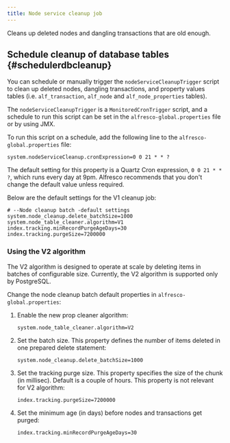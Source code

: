 ```yaml
---
title: Node service cleanup job
---
```


Cleans up deleted nodes and dangling transactions that are old enough.

## Schedule cleanup of database tables {#schedulerdbcleanup}
You can schedule or manually trigger the `nodeServiceCleanupTrigger` script to clean up deleted nodes, dangling 
transactions, and property values tables (i.e. `alf_transaction`, `alf_node` and `alf_node_properties` tables).

The `nodeServiceCleanupTrigger` is a `MonitoredCronTrigger` script, and a schedule to run this script can be set in the 
`alfresco-global.properties` file or by using JMX.

To run this script on a schedule, add the following line to the `alfresco-global.properties` file:

```text
system.nodeServiceCleanup.cronExpression=0 0 21 * * ?
```

The default setting for this property is a Quartz Cron expression, `0 0 21 * * ?`, which runs every day at 9pm. 
Alfresco recommends that you don't change the default value unless required. 

Below are the default settings for the V1 cleanup job:

```text
# --Node cleanup batch -default settings
system.node_cleanup.delete_batchSize=1000
system.node_table_cleaner.algorithm=V1
index.tracking.minRecordPurgeAgeDays=30
index.tracking.purgeSize=7200000
```

### Using the V2 algorithm
The V2 algorithm is designed to operate at scale by deleting items in batches of configurable size. Currently, the V2 
algorithm is supported only by PostgreSQL.

Change the node cleanup batch default properties in `alfresco-global.properties`:

1. Enable the new prop cleaner algorithm:

   ```text
   system.node_table_cleaner.algorithm=V2
   ```

2. Set the batch size. This property defines the number of items deleted in one prepared delete statement:

   ```text
   system.node_cleanup.delete_batchSize=1000
   ```
   
3. Set the tracking purge size. This property specifies the size of the chunk (in millisec). Default is a couple of hours. 
   This property is not relevant for V2 algorithm:
   
   ```text
   index.tracking.purgeSize=7200000
   ```

4. Set the minimum age (in days) before nodes and transactions get purged:

   ```text
   index.tracking.minRecordPurgeAgeDays=30
   ```
   

